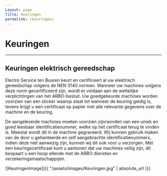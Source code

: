 ```yaml
---
Layout: page
title: Keuringen
permalink: /keuringen/
---
```


# Keuringen

***

## Keuringen elektrisch gereedschap

Electro Service ten Buuren keurt en certificeert al uw elektrisch gereedschap volgens de NEN 3140 normen. Wanneer uw machines volgens deze norm gecertificeerd zijn, wordt er voldaan aan de wettelijke verplichtingen van het ARBO-besluit. Uw goedgekeurde machines worden voorzien van een sticker waarop staat tot wanneer de keuring geldig is, tevens krijgt u een certificaat op papier met alle relevante gegevens over de machine en de keuring.

De aangeleverde machines moeten voorzien zijn/worden van een uniek en goed leesbaar identificatienummer, welke op het certificaat terug te vinden is. Meestal wordt dit in de machine gegraveerd. Wij kunnen gebruik maken van de door u gehanteerde en zelf aangebrachte identificatienummers, indien deze niet aanwezig zijn, kunnen wij dit ook voor u verzorgen. Met een keuringscertificaat kunt u aantonen dat uw machines veilig zijn, dit bespaart u een hoop ellende met de ARBO diensten en verzekeringsmaatschappijen.

![KeuringenImage]({{ "/assets/images/Keuringen.jpg" | absolute_url }})

